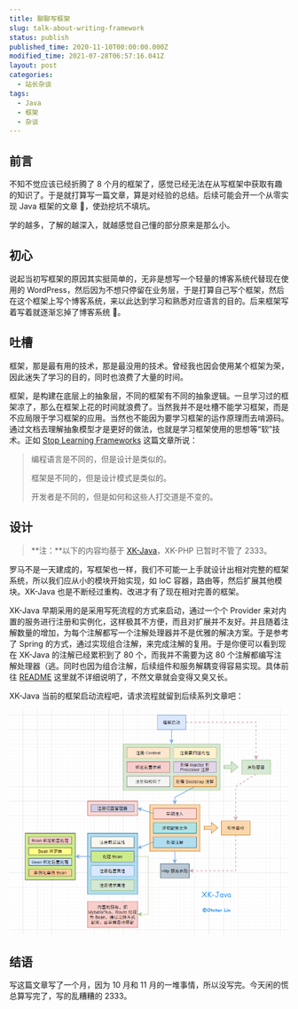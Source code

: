 ```yaml
---
title: 聊聊写框架
slug: talk-about-writing-framework
status: publish
published_time: 2020-11-10T00:00:00.000Z
modified_time: 2021-07-28T06:57:16.041Z
layout: post
categories:
  - 站长杂谈
tags:
  - Java
  - 框架
  - 杂谈
---
```


## 前言

不知不觉应该已经折腾了 8 个月的框架了，感觉已经无法在从写框架中获取有趣的知识了。于是就打算写一篇文章，算是对经验的总结。后续可能会开一个从零实现 Java 框架的文章 🤣，使劲挖坑不填坑。

学的越多，了解的越深入，就越感觉自己懂的部分原来是那么小。

## 初心

说起当初写框架的原因其实挺简单的，无非是想写一个轻量的博客系统代替现在使用的 WordPress，然后因为不想只停留在业务层，于是打算自己写个框架，然后在这个框架上写个博客系统，来以此达到学习和熟悉对应语言的目的。后来框架写着写着就逐渐忘掉了博客系统 🤣。

## 吐槽

框架，那是最有用的技术，那是最没用的技术。曾经我也因会使用某个框架为荣，因此迷失了学习的目的，同时也浪费了大量的时间。

框架，是构建在底层上的抽象层，不同的框架有不同的抽象逻辑。一旦学习过的框架凉了，那么在框架上花的时间就浪费了。当然我并不是吐槽不能学习框架，而是不应局限于学习框架的应用。当然也不能因为要学习框架的运作原理而去啃源码。通过文档去理解抽象模型才是更好的做法，也就是学习框架使用的思想等“软”技术。正如 [Stop Learning Frameworks](https://sizovs.net/2018/12/17/stop-learning-frameworks/) 这篇文章所说：

> 编程语言是不同的，但是设计是类似的。
>
> 框架是不同的，但是设计模式是类似的。
>
> 开发者是不同的，但是如何和这些人打交道是不变的。

## 设计

> **注：**以下的内容均基于 [XK-Java](https://github.com/syfxlin/xkjava)，XK-PHP 已暂时不管了 2333。

罗马不是一天建成的，写框架也一样，我们不可能一上手就设计出相对完整的框架系统，所以我们应从小的模块开始实现，如 IoC 容器，路由等，然后扩展其他模块。XK-Java 也是不断经过重构、改进才有了现在相对完善的框架。

XK-Java 早期采用的是采用写死流程的方式来启动，通过一个个 Provider 来对内置的服务进行注册和实例化，这样极其不方便，而且对扩展并不友好。并且随着注解数量的增加，为每个注解都写一个注解处理器并不是优雅的解决方案。于是参考了 Spring 的方式，通过实现组合注解，来完成注解的复用。于是你便可以看到现在 XK-Java 的注解已经累积到了 80 个，而我并不需要为这 80 个注解都编写注解处理器（逃。同时也因为组合注解，后续组件和服务解耦变得容易实现。具体前往 [README](https://github.com/syfxlin/xkjava#readme) 这里就不详细说明了，不然文章就会变得又臭又长。

XK-Java 当前的框架启动流程吧，请求流程就留到后续系列文章吧：

![](images/b53fa985-4ecc-48fc-b22f-428688c5fdbc.jpg)

## 结语

写这篇文章写了一个月，因为 10 月和 11 月的一堆事情，所以没写完。今天闲的慌总算写完了，写的乱糟糟的 2333。
